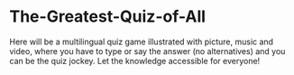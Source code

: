 # The-Greatest-Quiz-of-All
Here will be a multilingual quiz game illustrated with picture, music and video, where you have to type or say the answer (no alternatives) and you can be the quiz jockey. Let the knowledge accessible for everyone!
